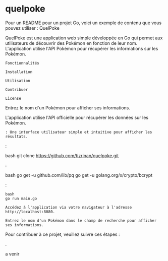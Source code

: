 # quelpoke

Pour un README pour un projet Go, voici un exemple de contenu que vous pouvez utiliser :
QuelPoke

QuelPoke est une application web simple développée en Go qui permet aux utilisateurs de découvrir des Pokémon en fonction de leur nom. L'application utilise l'API Pokémon pour récupérer les informations sur les Pokémon.

    Fonctionnalités

    Installation

    Utilisation

    Contribuer

    License

Entrez le nom d'un Pokémon pour afficher ses informations.

L'application utilise l'API officielle pour récupérer les données sur les Pokémon.

    : Une interface utilisateur simple et intuitive pour afficher les résultats.

:

bash
git clone https://github.com/tizrinan/quelpoke.git

:

bash
go get -u github.com/lib/pq
go get -u golang.org/x/crypto/bcrypt

:

    bash
    go run main.go

    Accédez à l'application via votre navigateur à l'adresse http://localhost:8080.

    Entrez le nom d'un Pokémon dans le champ de recherche pour afficher ses informations.

Pour contribuer à ce projet, veuillez suivre ces étapes :

.

a venir
